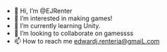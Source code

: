 - 👋 Hi, I’m @EJRenter
- 👀 I’m interested in making games!
- 🌱 I’m currently learning Unity.
- 💞️ I’m looking to collaborate on gamessss
- 📫 How to reach me edwardj.renteria@gmaiL.com

<!---
EJRenter/EJRenter is a ✨ special ✨ repository because its `README.md` (this file) appears on your GitHub profile.
You can click the Preview link to take a look at your changes.
--->
